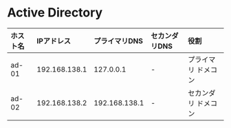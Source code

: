 # Active Directory
|ホスト名|IPアドレス|プライマリDNS|セカンダリDNS|役割|
|:---|:---|:---|:---|:---|
|ad-01|192.168.138.1|127.0.0.1|-|プライマリ ドメコン|
|ad-02|192.168.138.2|192.168.138.1|-|セカンダリ ドメコン|
